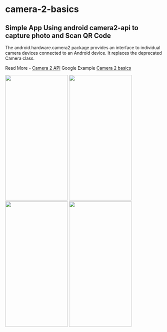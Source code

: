 # camera-2-basics
## Simple App Using android camera2-api to capture photo and Scan QR Code

The android.hardware.camera2 package provides an interface to individual camera devices connected to an Android device.
It replaces the deprecated Camera class.

Read More - [Camera 2 API](https://developer.android.com/reference/android/hardware/camera2/package-summary)
Google Example [Camera 2 basics](https://github.com/android/camera-samples/tree/master/Camera2BasicJava) 

<p float="left">
<image src = "https://lh3.googleusercontent.com/-aARJ1GZkxIY/Xd0vgPwSKHI/AAAAAAAAHzY/pu6VdfH_thoKyuNE3V7ZndLWyhtOiv4VQCK8BGAsYHg/s0/2019-11-26.jpg" width = 200 height = 400 />
<image src = "https://lh3.googleusercontent.com/-b3AoOu_cTS0/Xd0vd3HqzkI/AAAAAAAAHzQ/9ZdQ1BQU-GwpC31Kbzwv1X9lWgZiSH4swCK8BGAsYHg/s0/2019-11-26.jpg" width = 200 height = 400 />
<image src = "https://lh3.googleusercontent.com/-3F5ilK4xtEA/Xd0vbsRRd0I/AAAAAAAAHzI/jzZZrRyFuVowgniQCN22N5qxE1JjFlf4QCK8BGAsYHg/s0/2019-11-26.jpg" width = 200 height = 400 />  
<image src = "https://lh3.googleusercontent.com/-k7CJrq4aayU/Xd0y0OshV0I/AAAAAAAAHz0/T0_wJS_Jr9ECv4i1sSiBXV1Z5S_F-FUQQCK8BGAsYHg/s0/2019-11-26.jpg" width = 200 height = 400 />
</p>
